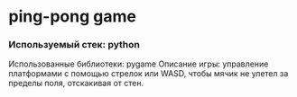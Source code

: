 # ping-pong game
### Используемый стек: python
Использованные библиотеки: pygame
Описание игры: управление платформами с помощью стрелок или WASD, чтобы мячик не улетел за пределы поля, отскакивая от стен.
